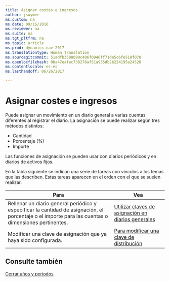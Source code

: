 ```yaml
---
title: Asignar costes e ingresos
author: jswymer
ms.custom: na
ms.date: 09/16/2016
ms.reviewer: na
ms.suite: na
ms.tgt_pltfrm: na
ms.topic: article
ms.prod: dynamics-nav-2017
ms.translationtype: Human Translation
ms.sourcegitcommit: 51adfb3588099c496f0946ff71da5c6fe518f070
ms.openlocfilehash: 0ba47eafec738278af51a955db2b224195a24528
ms.contentlocale: es-es
ms.lasthandoff: 06/26/2017

---
```

# <a name="allocate-costs-and-income"></a>Asignar costes e ingresos
Puede asignar un movimiento en un diario general a varias cuentas diferentes al registrar el diario. La asignación se puede realizar según tres métodos distintos:

- Cantidad
- Porcentaje (%)
- Importe

Las funciones de asignación se pueden usar con diarios periódicos y en diarios de activos fijos.
<!--You can also distribute the cost or revenue of a line to an intercompany partner when you post a sales or purchase document. When you post the document, a line will be posted in your general journal, and a corresponding line will be created in the intercompany outbox.-->

En la tabla siguiente se indican una serie de tareas con vínculos a los temas que las describen. Estas tareas aparecen en el orden con el que se suelen realizar.

|Para |Vea |
|---|----|
|Rellenar un diario general periódico y especificar la cantidad de asignación, el porcentaje o el importe para las cuentas o dimensiones pertinentes.|[Utilizar claves de asignación en diarios generales](ui-how-use-allocation-keys-general-journals.md)|
|Modificar una clave de asignación que ya haya sido configurada.|[Para modificar una clave de distribución](ui-how-use-allocation-keys-general-journals.md)|

## <a name="see-also"></a>Consulte también
[Cerrar años y periodos](year-close-years-periods.md)

